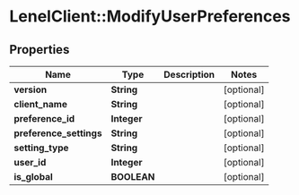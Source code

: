 # LenelClient::ModifyUserPreferences

## Properties
Name | Type | Description | Notes
------------ | ------------- | ------------- | -------------
**version** | **String** |  | [optional] 
**client_name** | **String** |  | [optional] 
**preference_id** | **Integer** |  | [optional] 
**preference_settings** | **String** |  | [optional] 
**setting_type** | **String** |  | [optional] 
**user_id** | **Integer** |  | [optional] 
**is_global** | **BOOLEAN** |  | [optional] 


